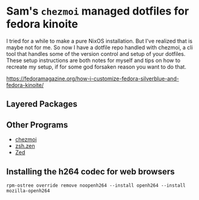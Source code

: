 # Sam's `chezmoi` managed dotfiles for fedora kinoite

I tried for a while to make a pure NixOS installation. But I've realized that is maybe not for me. So now I have a dotfile repo handled with chezmoi, a cli tool that handles some of the version control and setup of your dotfiles. These setup instructions are both notes for myself and tips on how to recreate my setup, if for some god forsaken reason you want to do that. 

https://fedoramagazine.org/how-i-customize-fedora-silverblue-and-fedora-kinoite/

## Layered Packages 

## Other Programs

- [chezmoi](https://www.chezmoi.io/)
- [zsh.zen](https://github.com/cybardev/zen.zsh)
- [Zed](https://zed.dev/)



## Installing the h264 codec for web browsers

```
rpm-ostree override remove noopenh264 --install openh264 --install mozilla-openh264
```
